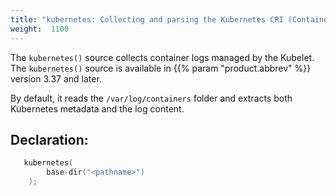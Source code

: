 ```yaml
---
title: "kubernetes: Collecting and parsing the Kubernetes CRI (Container Runtime Interface) format"
weight:  1100
---
```

<!-- DISCLAIMER: This file is based on the syslog-ng Open Source Edition documentation https://github.com/balabit/syslog-ng-ose-guides/commit/2f4a52ee61d1ea9ad27cb4f3168b95408fddfdf2 and is used under the terms of The syslog-ng Open Source Edition Documentation License. The file has been modified by Axoflow. -->

The `kubernetes()` source collects container logs managed by the Kubelet. The `kubernetes()` source is available in {{% param "product.abbrev" %}} version 3.37 and later.

By default, it reads the `/var/log/containers` folder and extracts both Kubernetes metadata and the log content.


## Declaration:

```c
   kubernetes(
        base-dir("<pathname>")
    );

```

